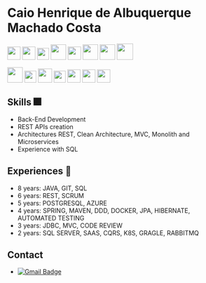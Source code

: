 # Caio Henrique de Albuquerque Machado Costa 

<span><img height="30px" src="https://cdn.svgporn.com/logos/java.svg">
<img height="30px" src="https://cdn.svgporn.com/logos/spring.svg">
<img height="27px" src="https://cdn.svgporn.com/logos/maven.svg">
<img height="35px" src="https://cdn.svgporn.com/logos/hibernate.svg">
<img height="30px" src="https://cdn.svgporn.com/logos/intellij-idea.svg">
<img height="35px" src="https://cdn.svgporn.com/logos/npm.svg">
<img height="35px" src="https://cdn.svgporn.com/logos/visual-studio-code.svg">
<img height="37px" src="https://cdn.svgporn.com/logos/postgresql.svg">

<span><img height="35px" src="https://cdn.svgporn.com/logos/git.svg">
<img height="27px" src="https://cdn.svgporn.com/logos/docker.svg">
<img height="32px" src="https://cdn.svgporn.com/logos/kubernetes.svg">
<img height="27px" src="https://cdn.svgporn.com/logos/rabbitmq.svg">
<img height="30px" src="https://cdn.svgporn.com/logos/html-5.svg">
<img height="30px" src="https://cdn.svgporn.com/logos/postman-icon.svg">
<img height="30px" src="https://cdn.svgporn.com/logos/mongodb.svg">

## Skills 🎆
* Back-End Development
* REST APIs creation
* Architectures REST, Clean Architecture, MVC, Monolith and Microservices
* Experience with SQL

## Experiences 📕
* 8 years: JAVA, GIT, SQL
* 6 years: REST, SCRUM
* 5 years: POSTGRESQL, AZURE
* 4 years: SPRING, MAVEN, DDD, DOCKER, JPA, HIBERNATE, AUTOMATED TESTING
* 3 years: JDBC, MVC, CODE REVIEW
* 2 years: SQL SERVER, SAAS, CQRS, K8S, GRAGLE, RABBITMQ
      
## Contact
* [![Gmail Badge](https://img.shields.io/badge/-caiohamc@gmail.com-c14438?style=flat-square&logo=Gmail&logoColor=white&link=mailto:sakshamtaneja7861@gmail.com)](mailto:caiohamc@gmail.com)
